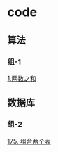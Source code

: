 # code

## 算法

### 组-1

[1.两数之和](./src/main/java/com/example/code/al/one/TwoSum.java)

## 数据库

### 组-2

[175. 组合两个表](./src/main/java/com/example/code/db/one/组合两个表.sql)